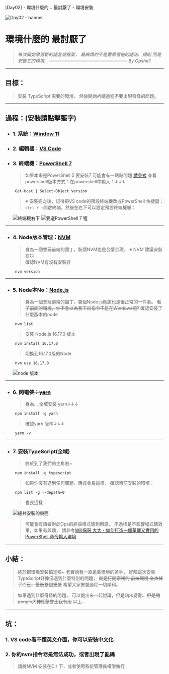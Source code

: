 [Day02] - 環境什麼的... 最討厭了 - 環境安裝

![Day02 - banner](https://ithelp.ithome.com.tw/upload/images/20220902/20109918e4fpAeFASa.jpg)

# 環境什麼的 最討厭了
   > *每次開始學習新的語言或框架，*
   > *最麻煩的不是要學習他的語法、規則*
   > *而是安裝它的環境...*
   > *───────────────────────── By Opshell*

---
## 目標：
   > 安裝 TypeScript 需要的環境，
   > 然後開始祈禱過程不要出現奇怪的問題。

---
## 過程：(安裝請點擊藍字)
- ### 1. 系統：[Window 11](https://www.microsoft.com/zh-tw/software-download/windows11)
- ### 2. 編輯器：[VS Code](https://code.visualstudio.com/)
- ### 3. 終端機：[PowerShell 7](https://docs.microsoft.com/zh-tw/powershell/scripting/install/installing-powershell-on-windows?view=powershell-7.2)
   > 如果本來是PowerShell 5 要安裝7 可能會有一點點問題 [請參考](https://docs.microsoft.com/zh-tw/powershell/scripting/whats-new/migrating-from-windows-powershell-51-to-powershell-7?view=powershell-7.2)
   > 查看powershell版本方式：在powershell中輸入：↓↓↓
   ```
    Get-Host | Select-Object Version
   ```
   > ※ 安裝完之後，記得把VS code的預設終端機改成PowerShell
   >    快捷鍵：`ctrl + ~`開啟終端，然後在右下可以設定預設終端機喔：

   ![終端機右下](https://ithelp.ithome.com.tw/upload/images/20220902/20109918JMnbcVDkih.png)
   ![要選PowerShell 7 喔](https://ithelp.ithome.com.tw/upload/images/20220902/20109918wzqmchpUJ1.png)

---
- ### 4. Node版本管理：[NVM](https://github.com/coreybutler/nvm-windows)
   > 身為一個會玩前端的園丁，裝個NVM也是合情合理。
   > ※ NVM 建議安裝在C:\
   > 確認NVM有沒有安裝好
   ```
    nvm version
   ```

---
- ### 5. Node本No：[Node.js](https://nodejs.org/zh-tw/)
   > 身為一個會玩前端的園丁，裝個Node.js應該也是很正常的一件事。
   > ~~看了前面的環境，你不會以為我下的指令不是在Windows吧?~~
   > 確認安裝了什麼版本的node
   ```
    nvm list
   ```
   > 安裝 Node.js 16.17.0 版本
   ```
    nvm install 16.17.0
   ```
   > 切換到16.17.0版的Node
   ```
    nvm use 16.17.0
   ```
   ![node 版本](https://ithelp.ithome.com.tw/upload/images/20220902/20109918ZmCyzv0gIl.png)

---
- ### 6. ~~閃電俠：[yarn](https://ithelp.ithome.com.tw/articles/10191745)~~
   > 身為...
   > 全域安裝 yarn↓↓↓
   ```
    npm install -g yarn
   ```
   > 確認yarn 版本↓↓↓
   ```
    yarn -v
   ```

---
- ### 7. 安裝TypeScript(全域)
   > 終於到了我們的主角啦~
   ```
    npm install -g typescript
   ```
   > 如果你沒有遇到任何問題，應該會長這樣，
   > 確認目前安裝的環境：
   ```
    npm list -g --depath=0
   ```
   > 會長這樣：

   ![總共安裝的東西](https://ithelp.ithome.com.tw/upload/images/20220902/20109918wYus9cIckN.png)

   > 可能會有讀者對於Ops的終端樣式感到困惑，
   > 不過樣是不影響程式碼效果，如果有興趣，
   > 請參考[Will保哥 大大 - 如何打造一個華麗又實用的 PowerShell 命令輸入環境](https://blog.miniasp.com/post/2021/11/24/PowerShell-prompt-with-Oh-My-Posh-and-Windows-Terminal)

---
## 小結：
   > 終於把環境安裝搞定啦~
   > 老實說我一直是裝環境的苦手，
   > 好險這次安裝TypeScript好像沒遇到什麼特別的問題，
   > ~~就是打開家裡的 前端環境 全炸掉了而已，最後整個重裝~~
   > 希望大家安裝過程一切順利。

   > 如果遇到什麼奇怪的問題，
   > 可以提出來一起討論，但是Ops覺得...
   > ~~但是問google大神應該會比我有用~~
   > 以上...

---
## 坑：
   ### 1. VS code看不懂英文介面，你可以安裝[中文化](https://marketplace.visualstudio.com/items?itemName=MS-CEINTL.vscode-language-pack-zh-hant)
   ### 2. 你的nvm指令老是無法成功，或者出現了亂碼
   > 請將NVM 安裝在C:\ 下，或者使用系統管理員權限執行
